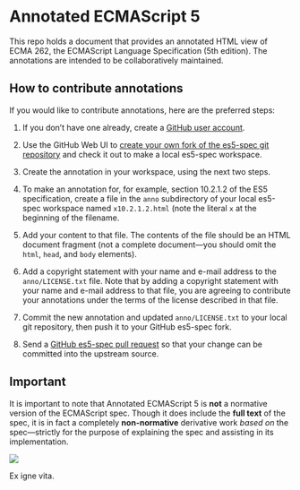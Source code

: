 # Annotated ECMAScript 5

This repo holds a document that provides an annotated HTML view of ECMA 262, the
ECMAScript Language Specification (5th edition). The annotations are intended to
be collaboratively maintained.

## How to contribute annotations

If you would like to contribute annotations, here are the preferred steps:

  1. If you don’t have one already, create a [GitHub user account][1].

  2. Use the GitHub Web UI to [create your own fork of the es5-spec git
repository][2] and check it out to make a local es5-spec workspace.

  3. Create the annotation in your workspace, using the next two steps.

  4. To make an annotation for, for example, section 10.2.1.2 of the ES5
specification, create a file in the `anno` subdirectory of your local es5-spec
workspace named `x10.2.1.2.html` (note the literal `x` at the beginning of the
filename.

  5. Add your content to that file. The contents of the file should be an HTML
document fragment (not a complete document—you should omit the `html`, `head`,
and `body` elements).

  6. Add a copyright statement with your name and e-mail address to the
`anno/LICENSE.txt` file. Note that by adding a copyright statement with your
name and e-mail address to that file, you are agreeing to contribute your
annotations under the terms of the license described in that file.

  7. Commit the new annotation and updated `anno/LICENSE.txt` to your local git
repository, then push it to your GitHub es5-spec fork.

  8. Send a [GitHub es5-spec pull request][3] so that your change can be
committed into the upstream source.

   [1]: https://github.com/signup/free

   [2]: https://github.com/es5/es5.github.io#fork_box

   [3]: https://github.com/es5/es5.github.io/pulls

## Important

It is important to note that Annotated ECMAScript 5 is **not** a normative
version of the ECMAScript spec. Though it does include the **full text** of the
spec, it is in fact a completely **non-normative** derivative work _based on_
the spec—strictly for the purpose of explaining the spec and assisting in its
implementation.

![][4]

   [4]: https://es5.github.io/js-mascot.svg

Ex igne vita.

